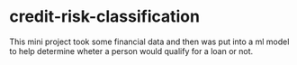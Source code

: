 # credit-risk-classification
 
This mini project took some financial data and then was put into a ml model to help determine wheter a person would qualify for a loan or not.
